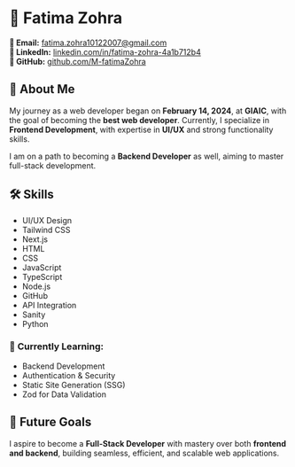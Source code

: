 

# 💫 Fatima Zohra  

**📧 Email:** [fatima.zohra10122007@gmail.com](mailto:fatima.zohra10122007@gmail.com)  
**🔗 LinkedIn:** [linkedin.com/in/fatima-zohra-4a1b712b4](https://www.linkedin.com/in/fatima-zohra-4a1b712b4/)  
**🐙 GitHub:** [github.com/M-fatimaZohra](https://github.com/M-fatimaZohra)  

## 🚀 About Me  
My journey as a web developer began on **February 14, 2024**, at **GIAIC**, with the goal of becoming the **best web developer**. Currently, I specialize in **Frontend Development**, with expertise in **UI/UX** and strong functionality skills.  

I am on a path to becoming a **Backend Developer** as well, aiming to master full-stack development.  

## 🛠️ Skills  
- UI/UX Design  
- Tailwind CSS  
- Next.js  
- HTML  
- CSS  
- JavaScript  
- TypeScript  
- Node.js  
- GitHub  
- API Integration  
- Sanity
- Python 

### 🎯 **Currently Learning:**  
- Backend Development  
- Authentication & Security  
- Static Site Generation (SSG)  
- Zod for Data Validation  
 

## 🌟 Future Goals  
I aspire to become a **Full-Stack Developer** with mastery over both **frontend and backend**, building seamless, efficient, and scalable web applications.  

